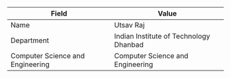 | Field                            | Value                                  |
| -------------------------------- | -------------------------------------- |
| Name                             | Utsav Raj                              |
| Department                       | Indian Institute of Technology Dhanbad |
| Computer Science and Engineering | Computer Science and Engineering       |
